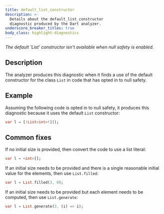 ```yaml
---
title: default_list_constructor
description: >-
  Details about the default_list_constructor
  diagnostic produced by the Dart analyzer.
underscore_breaker_titles: true
body_class: highlight-diagnostics
---
```


_The default 'List' constructor isn't available when null safety is enabled._

## Description

The analyzer produces this diagnostic when it finds a use of the default
constructor for the class `List` in code that has opted in to null safety.

## Example

Assuming the following code is opted in to null safety, it produces this
diagnostic because it uses the default `List` constructor:

```dart
var l = [!List<int>!]();
```

## Common fixes

If no initial size is provided, then convert the code to use a list
literal:

```dart
var l = <int>[];
```

If an initial size needs to be provided and there is a single reasonable
initial value for the elements, then use `List.filled`:

```dart
var l = List.filled(3, 0);
```

If an initial size needs to be provided but each element needs to be
computed, then use `List.generate`:

```dart
var l = List.generate(3, (i) => i);
```

